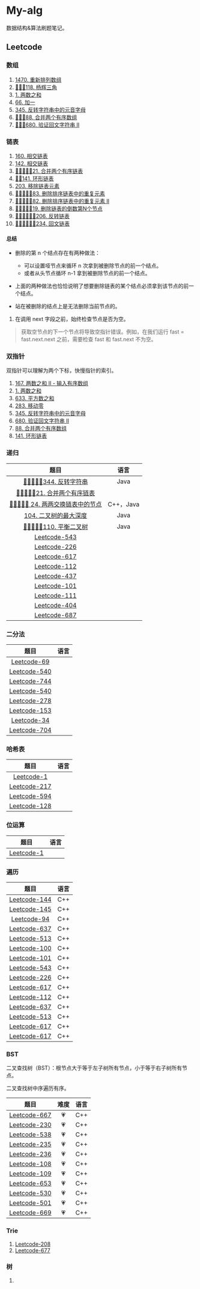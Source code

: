 # My-alg

数据结构&算法刷题笔记。

## Leetcode

### 数组

1. [1470. 重新排列数组](Leetcode/1470.md)
2. [🎯🎯🎯118. 杨辉三角](Leetcode/0118.md)
3. [1. 两数之和](Leetcode/0001.md)
4. [66. 加一](Leetcode/0066.md)
5. [345. 反转字符串中的元音字母](Leetcode/0345.md)
6. [🎯🎯🎯88. 合并两个有序数组](Leetcode/0088.md)
7. [🎯🎯🎯680. 验证回文字符串 Ⅱ](Leetcode/0680.md)

### 链表

1. [160. 相交链表](Leetcode/0160.md)
2. [142. 相交链表](Leetcode/0142.md)
3. [🎯🎯🎯🎯🎯21. 合并两个有序链表](Leetcode/0021.md)
4. [🎯🎯141. 环形链表](Leetcode/0141.md)
5. [203. 移除链表元素](Leetcode/0203.md)
6. [🎯🎯🎯🎯🎯83. 删除排序链表中的重复元素](Leetcode/0083.md)
7. [🎯🎯🎯🎯🎯82. 删除排序链表中的重复元素 II](Leetcode/0082.md)
8. [🎯🎯🎯🎯🎯19. 删除链表的倒数第N个节点](Leetcode/0019.md)
9. [🎯🎯🎯🎯🎯🎯206. 反转链表](Leetcode/0206.md)
10. [🎯🎯🎯🎯🎯🎯234. 回文链表](Leetcode/0234.md)


#### 总结

* 删除的第 n 个结点存在有两种做法：
  * 可以设置哑节点来循环 n 次拿到被删除节点的前一个结点。
  * 或者从头节点循环 n-1 拿到被删除节点的前一个结点。

* 上面的两种做法也恰恰说明了想要删除链表的某个结点必须拿到该节点的前一个结点。
* 站在被删除的结点上是无法删除当前节点的。

1. 在调用 next 字段之前，始终检查节点是否为空。

> 获取空节点的下一个节点将导致空指针错误。例如，在我们运行 fast = fast.next.next 之前，需要检查 fast 和 fast.next 不为空。

### 双指针

双指针可以理解为两个下标，快慢指针的索引。

1. [167. 两数之和 II - 输入有序数组](Leetcode/0167.md)
2. [1. 两数之和](Leetcode/0001.md)
3. [633. 平方数之和](Leetcode/0633.md)
4. [283. 移动零](Leetcode/0283.md)
5. [345. 反转字符串中的元音字母](Leetcode/0345.md)
6. [ 680. 验证回文字符串 Ⅱ](Leetcode/0680.md)
7. [88. 合并两个有序数组](Leetcode/0088.md)
8. [141. 环形链表](Leetcode/0141.md)

### 递归


|                        题目                        |   语言    |
| :------------------------------------------------: | :-------: |
|      [🎯🎯🎯🎯🎯344. 反转字符串](Leetcode/0344.md)      |   Java    |
|   [🎯🎯🎯🎯🎯21. 合并两个有序链表](Leetcode/0021.md)    |           |
| [🎯🎯🎯🎯🎯 24. 两两交换链表中的节点](Leetcode/0024.md) | C++，Java |
|     [104. 二叉树的最大深度](Leetcode/0104.md)      |   Java    |
|      [🎯🎯🎯🎯🎯110. 平衡二叉树](Leetcode/0110.md)      |   Java    |
|          [Leetcode-543](Leetcode/0543.md)           |           |
|          [Leetcode-226](Leetcode-226.md)           |           |
|          [Leetcode-617](Leetcode-617.md)           |           |
|          [Leetcode-112](Leetcode-112.md)           |           |
|          [Leetcode-437](Leetcode-437.md)           |           |
|          [Leetcode-101](Leetcode-101.md)           |           |
|          [Leetcode-111](Leetcode-111.md)           |           |
|          [Leetcode-404](Leetcode-404.md)           |           |
|          [Leetcode-687](Leetcode-687.md)           |           |

### 二分法

|              题目               | 语言  |
| :-----------------------------: | :---: |
|  [Leetcode-69](Leetcode-69.md)  |       |  |
| [Leetcode-540](Leetcode-540.md) |       |
| [Leetcode-744](Leetcode-744.md) |       |
| [Leetcode-540](Leetcode-540.md) |       |
| [Leetcode-278](Leetcode-278.md) |       |
| [Leetcode-153](Leetcode-153.md) |       |
|  [Leetcode-34](Leetcode-34.md)  |       |
| [Leetcode-704](Leetcode-704.md) |       |


### 哈希表

|              题目               | 语言  |
| :-----------------------------: | :---: |
|   [Leetcode-1](Leetcode-1.md)   |       |
| [Leetcode-217](Leetcode-217.md) |       |
| [Leetcode-594](Leetcode-594.md) |       |
| [Leetcode-128](Leetcode-128.md) |       |


### 位运算

|            题目             | 语言  |
| :-------------------------: | :---: |
| [Leetcode-1](Leetcode-1.md) |       |

### 遍历

|              题目               | 语言  |
| :-----------------------------: | :---: |
| [Leetcode-144](Leetcode-144.md) |  C++  |
| [Leetcode-145](Leetcode-145.md) |  C++  |
|  [Leetcode-94](Leetcode-94.md)  |  C++  |
| [Leetcode-637](Leetcode-637.md) |  C++  |
| [Leetcode-513](Leetcode-513.md) |  C++  |
| [Leetcode-100](Leetcode-100.md) |  C++  |
| [Leetcode-101](Leetcode-101.md) |  C++  |
| [Leetcode-543](Leetcode-543.md) |  C++  |
| [Leetcode-226](Leetcode-226.md) |  C++  |
| [Leetcode-617](Leetcode-617.md) |  C++  |
| [Leetcode-112](Leetcode-112.md) |  C++  |
| [Leetcode-637](Leetcode-637.md) |  C++  |
| [Leetcode-513](Leetcode-513.md) |  C++  |
| [Leetcode-617](Leetcode-617.md) |  C++  |
| [Leetcode-617](Leetcode-617.md) |  C++  |


### BST

二叉查找树（BST）：根节点大于等于左子树所有节点，小于等于右子树所有节点。

二叉查找树中序遍历有序。

|              题目               | 难度  | 语言  |
| :-----------------------------: | :---: | :---: |
| [Leetcode-667](Leetcode-669.md) |   💗   |  C++  |
| [Leetcode-230](Leetcode-230.md) |   💗   |  C++  |
| [Leetcode-538](Leetcode-538.md) |   💗   |  C++  |
| [Leetcode-235](Leetcode-235.md) |   💗   |  C++  |
| [Leetcode-236](Leetcode-236.md) |   💗   |  C++  |
| [Leetcode-108](Leetcode-108.md) |   💗   |  C++  |
| [Leetcode-109](Leetcode-109.md) |   💗   |  C++  |
| [Leetcode-653](Leetcode-653.md) |   💗   |  C++  |
| [Leetcode-530](Leetcode-530.md) |   💗   |  C++  |
| [Leetcode-501](Leetcode-501.md) |   💗   |  C++  |
| [Leetcode-669](Leetcode-669.md) |   💗   |  C++  |

### Trie

1. [Leetcode-208](Leetcode-208.md)
2. [Leetcode-677](Leetcode-677.md)

### 树

1. [](leetcode/0501.md)